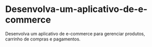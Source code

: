 # Desenvolva-um-aplicativo-de-e-commerce
Desenvolva um aplicativo de e-commerce para gerenciar produtos, carrinho de compras e pagamentos.
